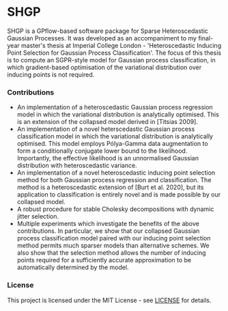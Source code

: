 # SHGP

SHGP is a GPflow-based software package for Sparse Heteroscedastic Gaussian Processes. It was developed as an accompaniment to my final-year master's thesis at Imperial College London - 'Heteroscedastic Inducing Point Selection for Gaussian Process Classification'. The focus of this thesis is to compute an SGPR-style model for Gaussian process classification, in which gradient-based optimisation of the variational distribution over inducing points is not required.

### Contributions

* An implementation of a heteroscedastic Gaussian process regression model in which the variational distribution is analytically optimised. This is an extension of the collapsed model derived in [Titsias 2009].
* An implementation of a novel heterscedastic Gaussian process classification model in which the variational distribution is analytically optimised. This model employs Pólya-Gamma data augmentation to form a conditionally conjugate lower bound to the likelihood. Importantly, the effective likelihood is an unnormalised Gaussian distribution with heteroscedastic variance.
* An implementation of a novel heteroscedastic inducing point selection method for both Gaussian process regression and classification. The method is a heteroscedastic extension of [Burt et al. 2020], but its application to classification is entirely novel and is made possible by our collapsed model.
* A robust procedure for stable Cholesky decompositions with dynamic jitter selection.
* Multiple experiments which investigate the benefits of the above contributions. In particular, we show that our collapsed Gaussian process classification model paired with our inducing point selection method permits much sparser models than alternative schemes. We also show that the selection method allows the number of inducing points required for a sufficiently accurate approximation to be automatically determined by the model.

### License

This project is licensed under the MIT License - see [LICENSE](https://github.com/GiovanniPasserello/SHGP/blob/main/LICENSE) for details.
